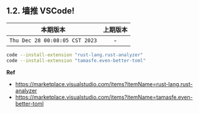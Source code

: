 ## 1.2. 墙推 VSCode!

|本期版本|上期版本 
|:---:|:---:
`Thu Dec 28 00:08:05 CST 2023` | -

```bash
code --install-extension "rust-lang.rust-analyzer"
code --install-extension "tamasfe.even-better-toml"
```

**Ref**

* <https://marketplace.visualstudio.com/items?itemName=rust-lang.rust-analyzer>
* <https://marketplace.visualstudio.com/items?itemName=tamasfe.even-better-toml>